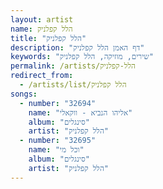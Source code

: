 ```yaml
---
layout: artist
name: הלל קפלניק
title: "הלל קפלניק"
description: "דף האמן הלל קפלניק"
keywords: "שירים, מוזיקה, הלל קפלניק"
permalink: /artists/הלל-קפלניק
redirect_from:
  - /artists/list/הלל קפלניק
songs:
  - number: "32694"
    name: "אליהו הנביא - ווקאלי"
    album: "סינגלים"
    artist: "הלל קפלניק"
  - number: "32695"
    name: "וכל מי"
    album: "סינגלים"
    artist: "הלל קפלניק"
---
```

